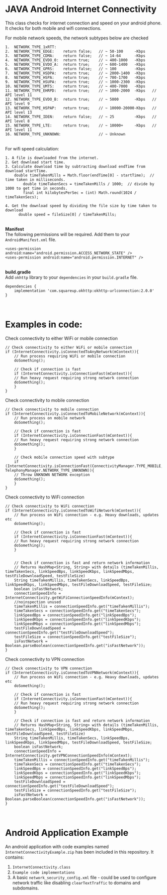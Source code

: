 # JAVA Android Internet Connectivity
This class checks for internet connection and speed on your android phone.
It checks for both mobile and wifi connections.

For mobile network speeds, the network subtypes below are checked

	1.  NETWORK_TYPE_1xRTT:
	2.  NETWORK_TYPE_EDGE:    return false;   // ~ 50-100     -Kbps   
	3.  NETWORK_TYPE_CDMA:    return false;   // ~ 14-64      -Kbps   
	4.  NETWORK_TYPE_EVDO_0:  return true;    // ~ 400-1000   -Kbps
	5.  NETWORK_TYPE_EVDO_A:  return true;    // ~ 600-1400   -Kbps
	6.  NETWORK_TYPE_GPRS:    return false;   // ~ 100        -Kbps   
	7.  NETWORK_TYPE_HSDPA:   return true;    // ~ 2000-1400  -Kbps
	8.  NETWORK_TYPE_HSPA:    return true;    // ~ 700-1700   -Kbps
	9.  NETWORK_TYPE_HSUPA:   return true;    // ~ 1000-2300  -Kbps
	10. NETWORK_TYPE_UMTS:    return true;    // ~ 400-7000   -Kbps
	11. NETWORK_TYPE_EHRPD:   return true;    // ~ 1000-2000  -Kbps   // API level 11
	12. NETWORK_TYPE_EVDO_B:  return true;    // ~ 5000       -Kbps   // API level 9
	13. NETWORK_TYPE_HSPAP:   return true;    // ~ 10000-20000-Kbps   // API level 13
	14. NETWORK_TYPE_IDEN:    return false;   // ~ 25         -Kbps   // API level 8
	15. NETWORK_TYPE_LTE:     return true;    // ~ 10000+     -Kbps   // API level 11
	16. NETWORK_TYPE_UNKNOWN:                 // ~ Unknown

<br/>For wifi speed calculation:

    1. A file is downloaded from the internet.
    2. Get download start time.
    3. Calculate download time by subtracting download endTime from download startTime.
		double timeTakenMills = Math.floor(endTime[0] - startTime);  // time taken in milliseconds.
          	double timeTakenSecs = timeTakenMills / 1000;  // divide by 1000 to get time in seconds.
          	final int kilobytesPerSec = (int) Math.round(1024 / timeTakenSecs);  
		
    4. Get the download speed by dividing the file size by time taken to download
          double speed = fileSize[0] / timeTakenMills;


<br/>**Manifest**
<br/>The following permissions will be required. Add them to your `AndroidManifest.xml` file.
```
<uses-permission android:name="android.permission.ACCESS_NETWORK_STATE" />
<uses-permission android:name="android.permission.INTERNET" />
```

<br/>**build.gradle**
<br/>Add `okhttp` library to your `dependencies` in your `build.gradle` file.
```
dependencies {
    implementation 'com.squareup.okhttp:okhttp-urlconnection:2.0.0'
}
```

<br/>

# Examples in code:<br/>

Check connectivity to either WiFi or mobile connection
```
// Check connectivity to either WiFi or mobile connection
if (InternetConnectivity.isConnectedToAnyNetwork(mContext)){
    // Run process requiring WiFi or mobile connection
    doSomething();

    // Check if connection is fast
    if (InternetConnectivity.isConnectionFast(mContext)){
	// Run heavy request requiring strong network connection
	doSomething();
    }
}
```

Check connectivity to mobile connection
```
// Check connectivity to mobile connection
if (InternetConnectivity.isConnectedToMobileNetwork(mContext)){
    // Run process on mobile network
    doSomething();

    // Check if connection is fast
    if (InternetConnectivity.isConnectionFast(mContext)){
	// Run heavy request requiring strong network connection
	doSomething();
    }

    // Check mobile connection speed with subtype
    if (InternetConnectivity.isConnectionFast(ConnectivityManager.TYPE_MOBILE, TelephonyManager.NETWORK_TYPE_UNKNOWN)){
	// Throw UNKNOWN NETWORK exception
	doSomething();
    }
}
```

Check connectivity to WiFi connection
```
// Check connectivity to WiFi connection
if (InternetConnectivity.isConnectedToWifiNetwork(mContext)){
    // Run process on WiFi connection - e.g. Heavy downloads, updates etc
    doSomething();

    // Check if connection is fast
    if (InternetConnectivity.isConnectionFast(mContext)){
	// Run heavy request requiring strong network connection
	doSomething();
    }


    // Check if connection is fast and return network information
    // Returns HashMap<String, String> with details (timeTakenMillis, timeTakenSecs, linkSpeedBps, linkSpeedKbps, linkSpeedMbps, testFileDownloadSpeed, testFileSize)
    String timeTakenMillis, timeTakenSecs, linkSpeedBps, linkSpeedKbps, linkSpeedMbps, testFileDownloadSpeed, testFileSize;
    boolean isFastNetwork;
    connectionSpeedInfo = InternetConnectivity.getWiFiConnectionSpeedInfo(mContext);
    //noinspection unused
    timeTakenMillis = connectionSpeedInfo.get("timeTakenMillis");
    timeTakenSecs = connectionSpeedInfo.get("timeTakenSecs");
    linkSpeedBps = connectionSpeedInfo.get("linkSpeedBps");
    linkSpeedKbps = connectionSpeedInfo.get("linkSpeedKbps");
    linkSpeedMbps = connectionSpeedInfo.get("linkSpeedMbps");
    testFileDownloadSpeed = connectionSpeedInfo.get("testFileDownloadSpeed");
    testFileSize = connectionSpeedInfo.get("testFileSize");
    isFastNetwork = Boolean.parseBoolean(connectionSpeedInfo.get("isFastNetwork"));
} 
```

Check connectivity to VPN connection
```
// Check connectivity to VPN connection
if (InternetConnectivity.isConnectedToVPNNetwork(mContext)){
    // Run process on WiFi connection - e.g. Heavy downloads, updates etc
    doSomething();

    // Check if connection is fast
    if (InternetConnectivity.isConnectionFast(mContext)){
	// Run heavy request requiring strong network connection
	doSomething();
    }

    // Check if connection is fast and return network information
    // Returns HashMap<String, String> with details (timeTakenMillis, timeTakenSecs, linkSpeedBps, linkSpeedKbps, linkSpeedMbps, testFileDownloadSpeed, testFileSize)
    String timeTakenMillis, timeTakenSecs, linkSpeedBps, linkSpeedKbps, linkSpeedMbps, testFileDownloadSpeed, testFileSize;
    boolean isFastNetwork;
    connectionSpeedInfo = InternetConnectivity.getVPNConnectionSpeedInfo(mContext);
    timeTakenMillis = connectionSpeedInfo.get("timeTakenMillis");
    timeTakenSecs = connectionSpeedInfo.get("timeTakenSecs");
    linkSpeedBps = connectionSpeedInfo.get("linkSpeedBps");
    linkSpeedKbps = connectionSpeedInfo.get("linkSpeedKbps");
    linkSpeedMbps = connectionSpeedInfo.get("linkSpeedMbps");
    testFileDownloadSpeed = connectionSpeedInfo.get("testFileDownloadSpeed");
    testFileSize = connectionSpeedInfo.get("testFileSize");
    isFastNetwork = Boolean.parseBoolean(connectionSpeedInfo.get("isFastNetwork"));
}
```
<br/>

# Android Application Example

An android application with code examples named `InternetConnectivityExample.zip` has been included in this repository.
It contains: 
1. `InternetConnectivity.class`
2. `Example code implementations`
3. A basic `network_security_config.xml` file - could be used to configure network traffic like disabling `clearTextTraffic` to domains and subdomains.
